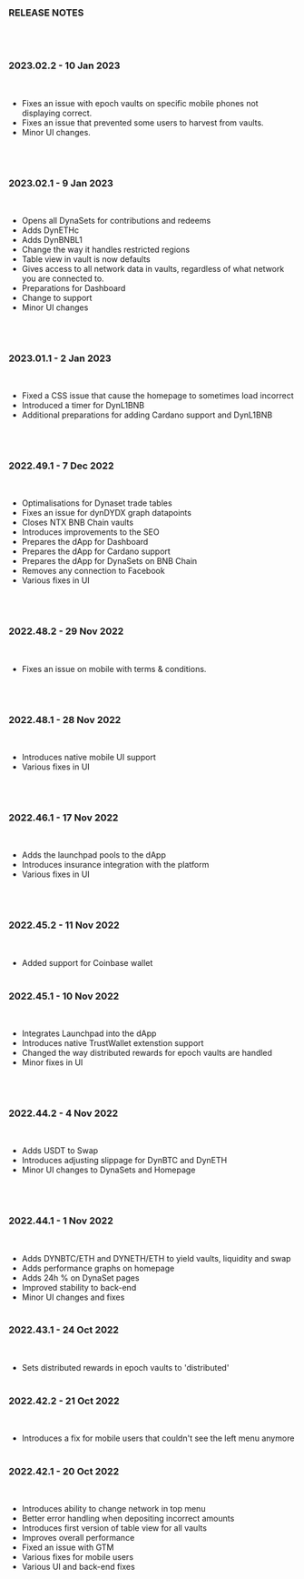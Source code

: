 ### RELEASE NOTES

<BR/><BR/>

### 2023.02.2 - 10 Jan 2023
<BR/>

- Fixes an issue with epoch vaults on specific mobile phones not displaying correct.
- Fixes an issue that prevented some users to harvest from vaults.
- Minor UI changes.

<BR/><BR/>

### 2023.02.1 - 9 Jan 2023
<BR/>

- Opens all DynaSets for contributions and redeems
- Adds DynETHc
- Adds DynBNBL1
- Change the way it handles restricted regions
- Table view in vault is now defaults
- Gives access to all network data in vaults, regardless of what network you are connected to.
- Preparations for Dashboard
- Change to support
- Minor UI changes

<BR/><BR/>

### 2023.01.1 - 2 Jan 2023
<BR/>

- Fixed a CSS issue that cause the homepage to sometimes load incorrect
- Introduced a timer for DynL1BNB
- Additional preparations for adding Cardano support and DynL1BNB


<BR/><BR/>

### 2022.49.1 - 7 Dec 2022
<BR/>

- Optimalisations for Dynaset trade tables
- Fixes an issue for dynDYDX graph datapoints
- Closes NTX BNB Chain vaults
- Introduces improvements to the SEO
- Prepares the dApp for Dashboard
- Prepares the dApp for Cardano support
- Prepares the dApp for DynaSets on BNB Chain
- Removes any connection to Facebook
- Various fixes in UI


<BR/><BR/>

### 2022.48.2 - 29 Nov 2022
<BR/>

- Fixes an issue on mobile with terms & conditions.


<BR/><BR/>

### 2022.48.1 - 28 Nov 2022
<BR/>

- Introduces native mobile UI support
- Various fixes in UI

<BR/><BR/>

### 2022.46.1 - 17 Nov 2022
<BR/>

- Adds the launchpad pools to the dApp
- Introduces insurance integration with the platform
- Various fixes in UI

<BR/><BR/>

### 2022.45.2 - 11 Nov 2022
<BR/>

- Added support for Coinbase wallet
<BR/><BR/>

### 2022.45.1 - 10 Nov 2022
<BR/>

- Integrates Launchpad into the dApp
- Introduces native TrustWallet extenstion support
- Changed the way distributed rewards for epoch vaults are handled
- Minor fixes in UI


<BR/><BR/>

### 2022.44.2 - 4 Nov 2022
<BR/>

- Adds USDT to Swap
- Introduces adjusting slippage for DynBTC and DynETH
- Minor UI changes to DynaSets and Homepage


<BR/><BR/>

### 2022.44.1 - 1 Nov 2022
<BR/>

- Adds DYNBTC/ETH and DYNETH/ETH to yield vaults, liquidity and swap
- Adds performance graphs on homepage
- Adds 24h % on DynaSet pages
- Improved stability to back-end
- Minor UI changes and fixes
<BR/><BR/>

### 2022.43.1 - 24 Oct 2022
<BR/>

- Sets distributed rewards in epoch vaults to 'distributed'
<BR/><BR/>

### 2022.42.2 - 21 Oct 2022
<BR/>

- Introduces a fix for mobile users that couldn't see the left menu anymore
<BR/><BR/>

### 2022.42.1 - 20 Oct 2022
<BR/>

- Introduces ability to change network in top menu
- Better error handling when depositing incorrect amounts
- Introduces first version of table view for all vaults
- Improves overall performance
- Fixed an issue with GTM
- Various fixes for mobile users
- Various UI and back-end fixes


 

